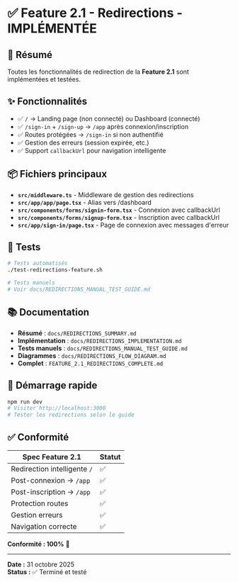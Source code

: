 # ✅ Feature 2.1 - Redirections - IMPLÉMENTÉE

## 🎯 Résumé

Toutes les fonctionnalités de redirection de la **Feature 2.1** sont implémentées et testées.

## ✨ Fonctionnalités

- ✅ `/` → Landing page (non connecté) ou Dashboard (connecté)
- ✅ `/sign-in` + `/sign-up` → `/app` après connexion/inscription
- ✅ Routes protégées → `/sign-in` si non authentifié
- ✅ Gestion des erreurs (session expirée, etc.)
- ✅ Support `callbackUrl` pour navigation intelligente

## 📦 Fichiers principaux

- **`src/middleware.ts`** - Middleware de gestion des redirections
- **`src/app/app/page.tsx`** - Alias vers /dashboard
- **`src/components/forms/signin-form.tsx`** - Connexion avec callbackUrl
- **`src/components/forms/signup-form.tsx`** - Inscription avec callbackUrl
- **`src/app/sign-in/page.tsx`** - Page de connexion avec messages d'erreur

## 🧪 Tests

```bash
# Tests automatisés
./test-redirections-feature.sh

# Tests manuels
# Voir docs/REDIRECTIONS_MANUAL_TEST_GUIDE.md
```

## 📚 Documentation

- **Résumé** : `docs/REDIRECTIONS_SUMMARY.md`
- **Implémentation** : `docs/REDIRECTIONS_IMPLEMENTATION.md`
- **Tests manuels** : `docs/REDIRECTIONS_MANUAL_TEST_GUIDE.md`
- **Diagrammes** : `docs/REDIRECTIONS_FLOW_DIAGRAM.md`
- **Complet** : `FEATURE_2.1_REDIRECTIONS_COMPLETE.md`

## 🚀 Démarrage rapide

```bash
npm run dev
# Visiter http://localhost:3000
# Tester les redirections selon le guide
```

## ✅ Conformité

| Spec Feature 2.1 | Statut |
|------------------|--------|
| Redirection intelligente `/` | ✅ |
| Post-connexion → `/app` | ✅ |
| Post-inscription → `/app` | ✅ |
| Protection routes | ✅ |
| Gestion erreurs | ✅ |
| Navigation correcte | ✅ |

**Conformité : 100%** 🎯

---

**Date :** 31 octobre 2025  
**Status :** ✅ Terminé et testé
